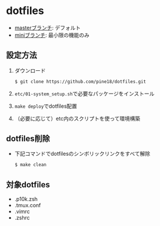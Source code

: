 # dotfiles

- [masterブランチ](https://github.com/pine318/dotfiles): デフォルト
- [miniブランチ](https://github.com/pine318/dotfiles/tree/mini): 最小限の機能のみ

## 設定方法

1. ダウンロード

   ```sh
   $ git clone https://github.com/pine18/dotfiles.git
   ```

2. `etc/01-system_setup.sh`で必要なパッケージをインストール
3. `make deploy`でdotfiles配置
4. （必要に応じて）etc内のスクリプトを使って環境構築

## dotfiles削除

- 下記コマンドでdotfilesのシンボリックリンクをすべて解除

  ```sh
  $ make clean
  ```

## 対象dotfiles

- .p10k.zsh
- .tmux.conf
- .vimrc
- .zshrc
